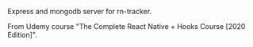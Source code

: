 Express and mongodb server for rn-tracker.

From Udemy course "The Complete React Native + Hooks Course [2020 Edition]".
